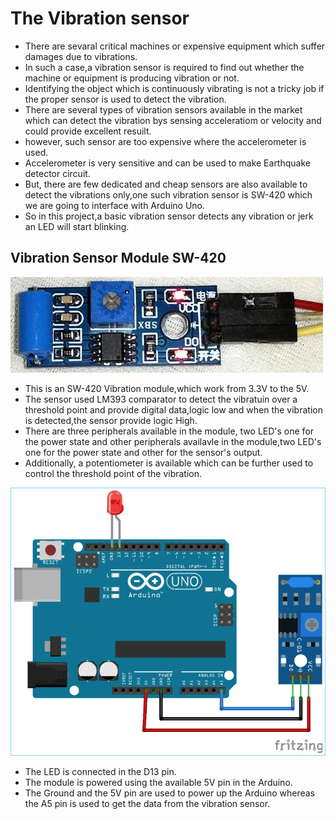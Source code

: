 # The Vibration sensor

- There are sevaral critical machines or expensive equipment which suffer damages due to vibrations.
- In such a case,a vibration sensor is required to find out whether the machine or equipment is producing vibration or not.
- Identifying the object which is continuously vibrating is not a tricky job if the proper sensor is used to detect the vibration.
- There are several types of vibration sensors available in the market which can detect the vibration bys sensing acceleratiom or velocity and could provide excellent resuilt.
- however, such sensor are too expensive where the accelerometer is used.
- Accelerometer is very sensitive and can be used to make Earthquake detector circuit.
- But, there are few dedicated and cheap sensors are also available to detect the vibrations only,one such vibration sensor is SW-420 which we are going to interface with Arduino Uno.
- So in this project,a basic vibration sensor detects any vibration or jerk an LED will start blinking.

## Vibration Sensor Module SW-420

![Module](IMG/Vibration-Sensor-Module-SW-420.jpg)

- This is an SW-420 Vibration module,which work from 3.3V to the 5V.
- The sensor used LM393  comparator to detect the vibratuin over a threshold point and provide digital data,logic low and when the vibration is detected,the sensor provide logic High.
- There are three peripherals available in the module, two LED's one for the power state and other peripherals availavle in the module,two LED's one for the power state and other for the sensor's output.
- Additionally, a potentiometer is available which can be further used to control the threshold point of the vibration.

![Arduino part](IMG/Wiring-Diagram-for-Interfacing-Vibration-Sensor-Module-with-Arduino.png)

- The LED is connected in the D13 pin.
- The module is powered using the available 5V pin in the Arduino.
- The Ground and the 5V pin are used to power up the Arduino whereas the A5 pin is used to get the data from the vibration sensor.
